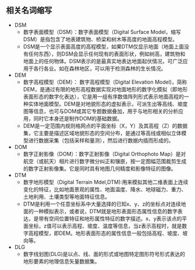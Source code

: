## 相关名词缩写
- DSM
	- 数字表面模型（DSM）：数字表面模型（Digital Surface Model，缩写DSM）是指包含了地表建筑物、桥梁和树木等高度的地面高程模型。
	- DSM是一个显示表面高度的高程模型，如果DTM仅显示地面（地面上面没有任何东西），则DSM会显示任何现有的表面形状，例如树高，建筑物和地面上的任何物体。DSM表示的是最真实地表达地面起伏情况，可广泛应用于各行各业。如在森林地区，可以用于检测森林的生长情况。
- DEM
	- 数字高程模型（DEM）： 数字高程模型（Digital Elevation Model)，简称DEM，是通过有限的地形高程数据实现对地面地形的数字化模拟（即地形表面形态的数字化表达），它是用一组有序数值阵列形式表示地面高程的一种实体地面模型。DEM是对地貌形态的虚拟表示，可派生出等高线、坡度图等信息，也可与DOM或其它专题数据叠加，用于与地形相关的分析应用，同时它本身还是制作DOM的基础数据。
	- DEM是一定范围内规则格网点的平面坐标（X，Y）及其高程（Z）的数据集，它主要是描述区域地貌形态的空间分布，是通过等高线或相似立体模型进行数据采集（包括采样和量测），然后进行数据内插而形成的。
- DOM
	- 数字正射影像（DOM）：数字正射影像（Digital Orthophoto Map）是对航空（或航天）相片进行数字微分纠正和镶嵌，按一定图幅范围裁剪生成的数字正射影像集。它是同时具有地图几何精度和影像特征的图像。
- DTM
	- 数字地形模型（Digital Terrain Mdel,DTM):用来模拟其他二维表面上连续变化的特征，比如地面景观的属性、地面温度、降水、地球磁力、重力、土地利用、土壤类型等地面特征信息。
	- DTM是利用一个任意坐标系中大量选择的已知x、y、z的坐标点对连续地面的一种模拟表示，或者说，DTM就是地形表面形态属性信息的数字表达，是带有空间位置特征和地形属性特征的数字描述。x、y表示该点的平面坐标，z值可以表示高程、坡度、温度等信息，当z表示高程时，就是数字高程模型，即DEM。地形表面形态的属性信息一般包括高程、坡度、坡向等。
- DLG
	- 数字线划图(DLG)是以点、线、面的形式或地图特定图形符号形式表达的地形要素的地理信息矢量数据集。